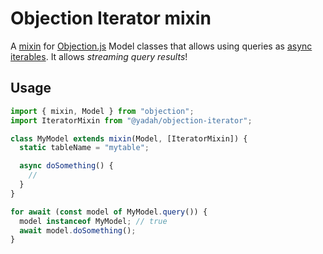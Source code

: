 # Objection Iterator mixin

A [mixin](https://vincit.github.io/objection.js/guide/plugins.html#plugin-development-best-practices) for [Objection.js](https://vincit.github.io/objection.js/) Model classes that allows using queries as [async iterables](https://developer.mozilla.org/en-US/docs/Web/JavaScript/Reference/Statements/for-await...of).
It allows _streaming query results_!

## Usage

```js
import { mixin, Model } from "objection";
import IteratorMixin from "@yadah/objection-iterator";

class MyModel extends mixin(Model, [IteratorMixin]) {
  static tableName = "mytable";

  async doSomething() {
    //
  }
}

for await (const model of MyModel.query()) {
  model instanceof MyModel; // true
  await model.doSomething();
}
```
